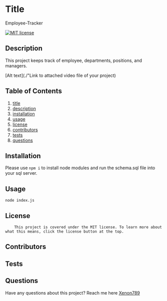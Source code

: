 # Title
Employee-Tracker

[![MIT license](https://img.shields.io/badge/license-MIT-blue.svg)](https://lbesson.mit-license.org/)
    
## Description
This project keeps track of employee, departments, positions, and managers. 
    
[Alt text](./"Link to attached video file of your project)
    
## Table of Contents
1.  [title](#title)
2.  [description](#description)
3.  [installation](#installation)
4.  [usage](#usage)
5.  [license](#license)
6.  [contributors](#contributors)
7.  [tests](#tests)
8.  [questions](#questions)
    
## Installation
Please use ```npm i``` to install node modules and run the schema.sql file into your sql server.
    
## Usage
```node index.js```
    
## License
        This project is covered under the MIT license. To learn more about what this means, click the license button at the top.
    
## Contributors

    
## Tests 

    
## Questions
Have any questions about this project? Reach me here
[Xenon789](https://github.com/Xenon789)
